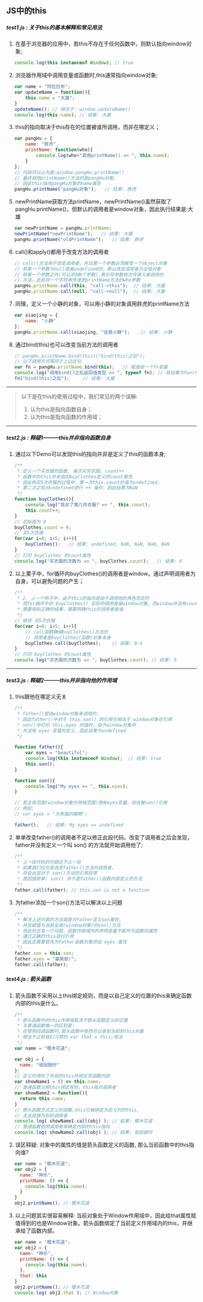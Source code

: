 ## JS中的this ##

##### test1.js : 关于this的基本解释和常见用法

1. 在基于浏览器的应用中，若this不存在于任何函数中，则默认指向window对象;


 ``` javascript
	console.log(this instanceof Window); // true
 ```


2. 浏览器作用域中调用变量或函数时,this通常指向window对象;

 ``` javascript
	var name = "阿拉拉布";
	var updateName = function(){
		this.name = "大雄";
	}
	updateName(); // 相当于: window.updataName()
	console.log(this.name); // 结果: 大雄
 ```
3. this的指向取决于this存在的位置被谁所调用，而非在哪定义；
 ``` javascript
	var pangHu = {
		name: "胖虎",
		printName: function(who){
			console.log(who+"调用printName() => ", this.name);
		}
	};
	// 代码可以认为是:window.pangHu.printName()
	// 最终调用printName()方法的是pangHu对象,
	// 因此this指向pangHu对象的name属性
	pangHu.printName("pangHu对象");	// 结果: 胖虎
 ```
5. newPrintName获取方法printName，newPrintName()虽然获取了 pangHu.printName()，但默认的调用者是window对象，因此执行结果是:大雄
 ``` javascript
	var newPrintName = pangHu.printName;
	newPrintName("newPrintName");	// 结果: 大雄
	pangHu.printName("oldPrintName");	// 结果: 胖虎
 ```
6. call()和apply()都用于改变方法的调用者
 ``` javascript
	// call()方法用于改变调用者，并且第一个参数必须接受一个object对象
	// 若第一个参数为null或者undefined时，默认改变调用者为全局对象
	// 除第一个参数之外(可以添加N个参数),表示将参数依次传递入被调用的
	// 方法。此处将一个字符串传递至printName方法的who参数
	pangHu.printName.call(this, "call->this");	// 结果: 大雄
	pangHu.printName.call(null, "call->null");	// 结果: 大雄
 ```
7. 同理，定义一个小静的对象，可以用小静的对象调用胖虎的printName方法
 ``` javascript
	var xiaojing = {
		name: "小静"
	};
	pangHu.printName.call(xiaojing, "这是小静");	// 结果: 小静
 ```
8. 通过bind(this)也可以改变当前方法的调用者
 ``` javascript
	// pangHu.printName.bind(this)("bind(this)之后");
	// 以下调用方式等同于上边这句
	var fn = pangHu.printName.bind(this);	// 赋值给一个fn变量
	console.log("调用bind()之后返回值类型 => ", typeof fn); // 其结果为function
	fn("bind(this)之后");		// 结果: 大雄
 ```

***
> 以下是在this的使用过程中，我们常见的两个误解:
> 1. 认为this是指向函数自身；
> 2. 认为this是指向函数的作用域；
***


##### test2.js : 释疑1———this并非指向函数自身

1. 通过以下Demo可以发现this的指向并非是定义了this的函数本身;
 ``` javascript
	/**
	 * 定义一个买衣服的函数, 每次买完衣服, count++
	 * 函数中的this并未指向buyClothes定义的count属性
	 * 因此购买5次衣服的过程中，第一次this.count的值为undefined，
	 * 第二次之后对undefined进行 ++ 操作，因此结果为NaN
	 */
	function buyClothes(){
		console.log("我买了第几件衣服? => ", this.count);
		this.count++;
	}
	// 初始值为 0
	buyClothes.count = 0;
	// 买5次衣服
	for(var i=0; i<5; i++){
		buyClothes();	// 结果: undefined, NaN, NaN, NaN, NaN
	}
	// 打印 buyClothes 的count属性
	console.log("买衣服的次数为 => ", buyClothes.count);	// 结果: 0
 ```
2. 以上栗子中，for循环内buyClothes()的调用者是window。通过声明调用者为自身，可以避免问题的产生；

 ``` javascript
	/**
	 * 2. 上一个例子中，由于this的指向是由于调用他的角色而定的
	 * 而for循环中的 buyClothes() 实际的调用者是window对象，而window并没有count属性，因此取值为undefined
	 * 需要得到正确的结果，需要明确this的调用者是谁
	 */
	// 继续 买5次衣服
	for(var i=0; i<5; i++){
		// call函数确保buyClothes()方法的
		// 调用者是buyClothes(函数)对象本身
		buyClothes.call(buyClothes);	// 结果: 0-4
	}
	// 打印 buyClothes 的count属性
	console.log("买衣服的次数为 => ", buyClothes.count); // 结果: 5
 ```

***

##### test3.js : 释疑2———this并非指向他的作用域

1. this跟他在哪定义无关
 ``` javascript
	/**
	 * father()是由window对象来调用的，
	 * 因此father()中对于 this.son() 的引用也相当于 window对象在引用
	 * son()中打印 this.eyes 的值时，由于window对象中
	 * 并没有 eyes 变量的定义，因此结果为undefined
	 */

	function father(){
		var eyes = "beautiful";
		console.log(this instanceof Window);  // 结果: true
		this.son();
	}

	function son(){
		console.log("My eyes => ", this.eyes);
	}

	// 若全局范围(window对象作用域范围)拥有eyes变量，则会被son()引用
	// 例如:
	// var eyes = "大熊猫的眼睛";

	father();	// 结果: My eyes => undefined
 ```

2. 单单改变father()的调用者不足以修正此段代码。改变了调用者之后会发现，father并没有定义一个叫 son() 的方法就开始调用他了;
 ``` javascript
    /**
	 * 上一段代码的问题还不止一处
	 * 如果我们仅仅是改变father()方法的调用者，
	 * 将会出现对于 son()方法的引用异常
	 * 原因很简单: son() 并不是father()函数内部定义的方法
	 */
	father.call(father); // this.son is not a function
 ```

3. 为father添加一个son()方法可以解决以上问题
 ``` javascript
	/**
	 * 解决上述问题的方法就是为father定义son属性,
	 * 并且赋值为当前全局(window对象)的son()方法
	 * 但此时还有一个问题，函数作用域内的声明变量不能作为函数的属性
	 * 通过正确的this进行引用
	 * 因此还需要首先为father函数对象添加 eyes 属性
	 */
	father.son = this.son;
	father.eyes = "最美丽!";
	father.call(father);
 ```

##### test4.js : 箭头函数

1. 箭头函数不采用以上this绑定规则，而是以自己定义的位置的this来确定函数内部的this是什么。
 ``` javascript
    /**
	 * 箭头函数中的this作用域取决于箭头函数定义的位置
	 * 与普通函数唯一的区别是:
	 * 在使用回调函数时,箭头函数中依然可以拿到当前的this对象
	 * 相当于之前我们习惯的 var that = this;用法
	 */
	var name = "樱木花道";

	var obj = {
	  name: "坂田银时"
	};
	// 定义时得到了外层的this并绑定至函数内部
	var showName1 = () => this.name;
	// 普通函数沿用this绑定规则，this指向调用者
	var showName2 = function(){
	  return this.name;
	}
	// 箭头函数方式定义的函数,this已被绑定为定义时的this,
	// 无法变换为别的调用者
	console.log( showName1.call(obj) ); // 结果: 樱木花道
	// 普通函数依照调用者来确定内部的this指向
	console.log( showName2.call(obj) ); // 结果: 坂田银时
 ```

2. 误区释疑: 对象中的属性的值是箭头函数定义的函数, 那么当前函数中的this指向谁?
 ``` javascript
	var name = "樱木花道";
    var obj2 = {
	  name: "神乐",
	  printName: () => {
	    console.log(this.name);
	  }
	}
	obj2.printName(); // 樱木花道
 ```

3. 以上问题其实很容易解释: 当前对象处于Window作用域中，因此给that属性赋值得到的也是Window对象。箭头函数绑定了当前定义作用域内的this，并继承给了函数内部。
 ``` javascript
	var name = "樱木花道";
    var obj2 = {
	  name: "神乐",
	  printName: () => {
	    console.log(this.name);
	  },
	  that: this
	}
	obj2.printName(); // 樱木花道
	console.log( obj2.that ); // Window对象
 ```
